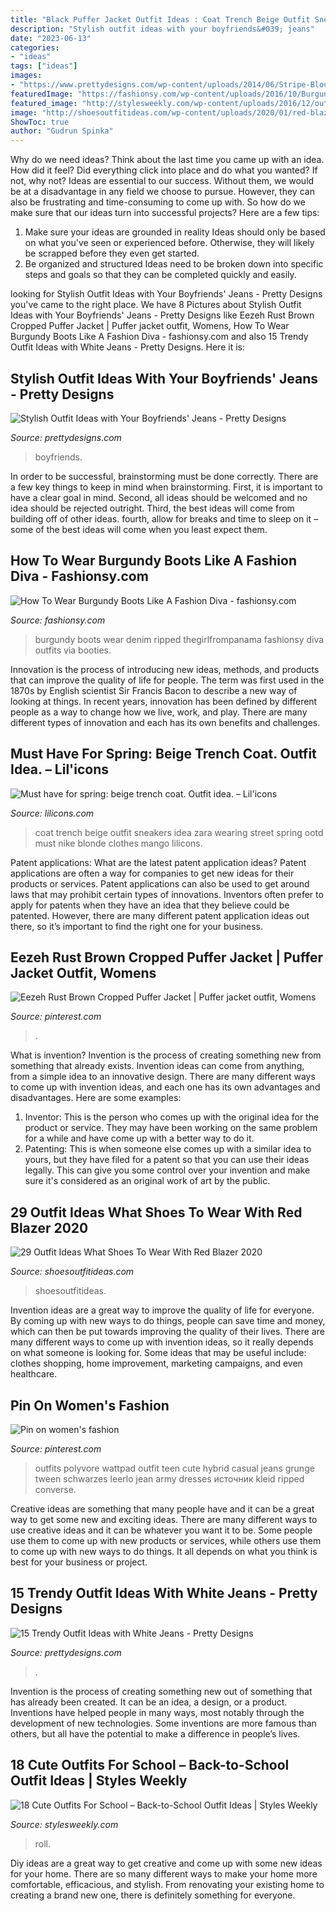 ```yaml
---
title: "Black Puffer Jacket Outfit Ideas : Coat Trench Beige Outfit Sneakers Idea Zara Wearing Street Spring Ootd Must Nike Blonde Clothes Mango Lilicons"
description: "Stylish outfit ideas with your boyfriends&#039; jeans"
date: "2023-06-13"
categories:
- "ideas"
tags: ["ideas"]
images:
- "https://www.prettydesigns.com/wp-content/uploads/2014/06/Stripe-Blouse-and-White-Jeans.jpg"
featuredImage: "https://fashionsy.com/wp-content/uploads/2016/10/Burgundy-Ripped-Denim-3-630x944.jpg"
featured_image: "http://stylesweekly.com/wp-content/uploads/2016/12/outfits-for-school-5.jpg"
image: "http://shoesoutfitideas.com/wp-content/uploads/2020/01/red-blazer-and-white-heeled-ankle-boots.jpg"
ShowToc: true
author: "Gudrun Spinka"
---
```



Why do we need ideas?
Think about the last time you came up with an idea. How did it feel? Did everything click into place and do what you wanted? If not, why not?
Ideas are essential to our success. Without them, we would be at a disadvantage in any field we choose to pursue. However, they can also be frustrating and time-consuming to come up with. So how do we make sure that our ideas turn into successful projects? Here are a few tips: 

1) Make sure your ideas are grounded in reality 
Ideas should only be based on what you've seen or experienced before. Otherwise, they will likely be scrapped before they even get started. 
2) Be organized and structured 
Ideas need to be broken down into specific steps and goals so that they can be completed quickly and easily.

	

		
looking for Stylish Outfit Ideas with Your Boyfriends&#039; Jeans - Pretty Designs you've came to the right place. We have 8 Pictures about Stylish Outfit Ideas with Your Boyfriends&#039; Jeans - Pretty Designs like Eezeh Rust Brown Cropped Puffer Jacket | Puffer jacket outfit, Womens, How To Wear Burgundy Boots Like A Fashion Diva - fashionsy.com and also 15 Trendy Outfit Ideas with White Jeans - Pretty Designs. Here it is:
		
    
## Stylish Outfit Ideas With Your Boyfriends&#039; Jeans - Pretty Designs

<img loading=lazy src="http://www.prettydesigns.com/wp-content/uploads/2014/08/Ripped-Jeans-and-White-Blazer-Outfit-Idea.jpg" onerror="this.onerror=null;this.src='https://tse1.mm.bing.net/th?id=OIP.ySw68U_S053CDdusis8vrwHaK7&amp;pid=15.1';" alt="Stylish Outfit Ideas with Your Boyfriends&#039; Jeans - Pretty Designs">

_Source: prettydesigns.com_

>boyfriends. 

	

In order to be successful, brainstorming must be done correctly. There are a few key things to keep in mind when brainstorming. First, it is important to have a clear goal in mind. Second, all ideas should be welcomed and no idea should be rejected outright. Third, the best ideas will come from building off of other ideas. fourth, allow for breaks and time to sleep on it – some of the best ideas will come when you least expect them.

    
## How To Wear Burgundy Boots Like A Fashion Diva - Fashionsy.com

<img loading=lazy src="https://fashionsy.com/wp-content/uploads/2016/10/Burgundy-Ripped-Denim-3-630x944.jpg" onerror="this.onerror=null;this.src='https://tse1.mm.bing.net/th?id=OIP.O9F1AmGxHg3-4U6YPTuJuAHaLG&amp;pid=15.1';" alt="How To Wear Burgundy Boots Like A Fashion Diva - fashionsy.com">

_Source: fashionsy.com_

>burgundy boots wear denim ripped thegirlfrompanama fashionsy diva outfits via booties. 

	

Innovation is the process of introducing new ideas, methods, and products that can improve the quality of life for people. The term was first used in the 1870s by English scientist Sir Francis Bacon to describe a new way of looking at things. In recent years, innovation has been defined by different people as a way to change how we live, work, and play. There are many different types of innovation and each has its own benefits and challenges.

    
## Must Have For Spring: Beige Trench Coat. Outfit Idea. – Lil&#039;icons

<img loading=lazy src="https://i1.wp.com/lilicons.com/wp-content/uploads/2017/02/beige-trench-coat-zara-white-sneakers-ootd-street-style-fashion-tumblr-girl-blonde-bloger-clothes.jpg?resize=1000%2C1500" onerror="this.onerror=null;this.src='https://tse1.mm.bing.net/th?id=OIP.9B2EwZCqM64TY9peeyqZPwHaLH&amp;pid=15.1';" alt="Must have for spring: beige trench coat. Outfit idea. – Lil&#039;icons">

_Source: lilicons.com_

>coat trench beige outfit sneakers idea zara wearing street spring ootd must nike blonde clothes mango lilicons. 

	

Patent applications: What are the latest patent application ideas?
Patent applications are often a way for companies to get new ideas for their products or services. Patent applications can also be used to get around laws that may prohibit certain types of innovations. 
Inventors often prefer to apply for patents when they have an idea that they believe could be patented. However, there are many different patent application ideas out there, so it’s important to find the right one for your business.

    
## Eezeh Rust Brown Cropped Puffer Jacket | Puffer Jacket Outfit, Womens

<img loading=lazy src="https://i.pinimg.com/736x/46/ba/88/46ba88c49d8c24df11f465fd28dd3729.jpg" onerror="this.onerror=null;this.src='https://tse1.mm.bing.net/th?id=OIP.RqLdYZpU-Jc4167EyW6NjgHaLH&amp;pid=15.1';" alt="Eezeh Rust Brown Cropped Puffer Jacket | Puffer jacket outfit, Womens">

_Source: pinterest.com_

>. 

	

What is invention?
Invention is the process of creating something new from something that already exists. Invention ideas can come from anything, from a simple idea to an innovative design. There are many different ways to come up with invention ideas, and each one has its own advantages and disadvantages. Here are some examples: 
1. Inventor: This is the person who comes up with the original idea for the product or service. They may have been working on the same problem for a while and have come up with a better way to do it. 
2. Patenting: This is when someone else comes up with a similar idea to yours, but they have filed for a patent so that you can use their ideas legally. This can give you some control over your invention and make sure it's considered as an original work of art by the public. 

    
## 29 Outfit Ideas What Shoes To Wear With Red Blazer 2020

<img loading=lazy src="http://shoesoutfitideas.com/wp-content/uploads/2020/01/red-blazer-and-white-heeled-ankle-boots.jpg" onerror="this.onerror=null;this.src='https://tse1.mm.bing.net/th?id=OIP.edw3Fslb61r_JWafy-M4vwHaLW&amp;pid=15.1';" alt="29 Outfit Ideas What Shoes To Wear With Red Blazer 2020">

_Source: shoesoutfitideas.com_

>shoesoutfitideas. 

	

Invention ideas are a great way to improve the quality of life for everyone. By coming up with new ways to do things, people can save time and money, which can then be put towards improving the quality of their lives. There are many different ways to come up with invention ideas, so it really depends on what someone is looking for. Some ideas that may be useful include: clothes shopping, home improvement, marketing campaigns, and even healthcare.

    
## Pin On Women&#039;s Fashion

<img loading=lazy src="https://i.pinimg.com/736x/7d/70/37/7d7037d7337bac2657bed9dd28a38ac3.jpg" onerror="this.onerror=null;this.src='https://tse4.mm.bing.net/th?id=OIP.F9z8ztXVXr9momPa57lkPQHaKT&amp;pid=15.1';" alt="Pin on women&#039;s fashion">

_Source: pinterest.com_

>outfits polyvore wattpad outfit teen cute hybrid casual jeans grunge tween schwarzes leerlo jean army dresses источник kleid ripped converse. 

	

Creative ideas are something that many people have and it can be a great way to get some new and exciting ideas. There are many different ways to use creative ideas and it can be whatever you want it to be. Some people use them to come up with new products or services, while others use them to come up with new ways to do things. It all depends on what you think is best for your business or project.

    
## 15 Trendy Outfit Ideas With White Jeans - Pretty Designs

<img loading=lazy src="https://www.prettydesigns.com/wp-content/uploads/2014/06/Stripe-Blouse-and-White-Jeans.jpg" onerror="this.onerror=null;this.src='https://tse1.mm.bing.net/th?id=OIP.8toFOY5Oiw2E_RhygowPjAHaKj&amp;pid=15.1';" alt="15 Trendy Outfit Ideas with White Jeans - Pretty Designs">

_Source: prettydesigns.com_

>. 

	

Invention is the process of creating something new out of something that has already been created. It can be an idea, a design, or a product. Inventions have helped people in many ways, most notably through the development of new technologies. Some inventions are more famous than others, but all have the potential to make a difference in people’s lives.

    
## 18 Cute Outfits For School – Back-to-School Outfit Ideas | Styles Weekly

<img loading=lazy src="http://stylesweekly.com/wp-content/uploads/2016/12/outfits-for-school-5.jpg" onerror="this.onerror=null;this.src='https://tse1.mm.bing.net/th?id=OIP.kNwb6yyEHDC-9ckGd5vqVQHaQG&amp;pid=15.1';" alt="18 Cute Outfits For School – Back-to-School Outfit Ideas | Styles Weekly">

_Source: stylesweekly.com_

>roll. 

	

Diy ideas are a great way to get creative and come up with some new ideas for your home. There are so many different ways to make your home more comfortable, efficacious, and stylish. From renovating your existing home to creating a brand new one, there is definitely something for everyone.

